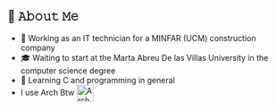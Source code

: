 ## :book: 𝙰𝚋𝚘𝚞𝚝 𝙼𝚎 
- 💼 Working as an IT technician for a MINFAR (UCM) construction company
- 🎓 Waiting to start at the Marta Abreu De las Villas University in the computer science degree
- 📝 Learning C and programming in general
- I use Arch Btw [<img src="https://raw.githubusercontent.com/Raymo111/Raymo111/master/socials/arch.svg" height="30em" align="center" alt="Arch Linux Logo" title="Arch Linux Logo"/>](https://archlinux.org/)
